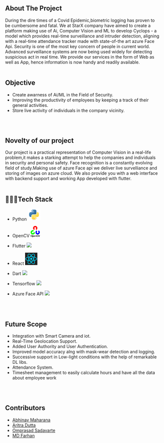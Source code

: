 <div id="top"></div>

<!-- PROJECT LOGO -->
<br />
<div align="center">
  <img alt="" src="assets/Screenshot 2022-01-25 at 5.41.19 PM.png" height=" x    "  />
  <p align="center">  
  </p>
  
</div>
<br>


## About The Project 
During the dire times of a Covid Epidemic,biometric logging has proven to be cumbersome and fatal.
We at StarX company have aimed to create a platform making use of Ai,
Computer Vision and ML to develop Cyclops - a model which provides
real-time surveillance and intruder detection, aligning with a real-time attendance tracker made with
state-of-the art azure Face Api.
Security is one of the most key concern of people in current world. 
Advanced surveillance systems are now being used widely for detecting suspicious act in real time.
We provide our services in the form of Web as well as App, hence information is now handy and readily available.
<br>
<br>


<!-- ABOUT THE PROJECT -->
## Objective
- Create awarness of Ai/ML in the Field of Security.
- Improving the productivity of employees by keeping a track of their general activities.
- Store live activity of individuals in the company vicinity.

<br>
<br>

## Novelty of our project
Our project is a practical representation of Computer Vision in a real-life problem,it makes a starking attempt to 
help the companies and individuals in security and personal safety.
Face recognition is a constantly evolving field of study.Making use of azure Face api we deliver live survelliance and 
storing of images on azure cloud.
We also provide you with a web interface with backend support and working App developed with flutter.
<br>
<br>

## 👩🏻‍💻Tech Stack
 + Python <a href="https://www.python.org" target="_blank">
<img src="https://raw.githubusercontent.com/devicons/devicon/master/icons/python/python-original.svg"
alt="python"
width="40"
height="40"></img></a>&nbsp;&nbsp;

+ OpenCV  <a href="https://opencv.org/"><img src="assets/opencv.png" width="30"></img></a>&nbsp;&nbsp;

+ Flutter  <a href="https://flutter.dev/"><img src="assets/flutter.png" width="40"></img></a>&nbsp;&nbsp;

+ React  <a href="https://reactjs.org/"><img src="assets/react.png" width="40"></img></a>&nbsp;&nbsp;

+ Dart  <a href="https://dart.dev/"><img src="assets/dart.png" width="40"></img></a>&nbsp;&nbsp;

+ Tensorflow  <a href="https://www.tensorflow.org/"><img src="assets/tensorflow.png" width="40"></img></a>&nbsp;&nbsp;

+ Azure Face API <a href="https://azure.microsoft.com/en-in/services/cognitive-services/face/"><img src="assets/faceapi.png" width="40"></img></a>&nbsp;&nbsp;


<br>
<br>


## Future Scope
- Integration with Smart Camera and iot.
- Real-Time Geolocation Support.
- Added User Authority and User Authentication.
- Improved model accuracy alng with mask-wear detection and logging.
- Successive support in Low-light conditions with the help of remarkable DL libs.
- Attendance System.
- Timesheet management to easily calculate hours and have all the data about employee work
<br>
<br>

## Contributors 
* [Abhinav Maharana](https://github.com/abhinavmaharana/)
* [Aritra Dutta](https://github.com/aritra1804)
* [Omprasad Sadavarte](https://github.com/OmSadavarte)
* [MD Farhan](https://github.com/farhan121212)
